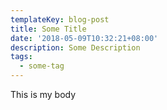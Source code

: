 ```yaml
---
templateKey: blog-post
title: Some Title
date: '2018-05-09T10:32:21+08:00'
description: Some Description
tags:
  - some-tag
---
```

This is my body
